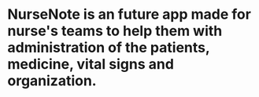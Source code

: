 # NurseNote is an future app made for nurse's teams to help them with administration of the patients, medicine, vital signs and organization.
